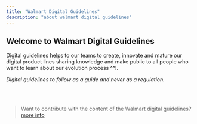 ```yaml
---
title: "Walmart Digital Guidelines"
description: "about walmart digital guidelines"
---
```


## Welcome to Walmart Digital Guidelines

Digital guidelines helps to our teams to create, innovate and mature our digital product lines sharing knowledge and make public to all people who want to learn about our evolution process ^^!.

*Digital guidelines to follow as a guide and never as a regulation.*

 <br />
 <br />
 
> Want to contribute with the content of the Walmart digital guidelines?
[more info](/how-to-contribute.md)





